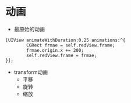 # 动画

* 最原始的动画

```
[UIView animateWithDuration:0.25 animations:^{
        CGRect frmae = self.redView.frame;
        frmae.origin.x += 200;
        self.redView.frame = frmae;
}];
```

* transform动画
  * 平移
  * 旋转
  * 缩放





